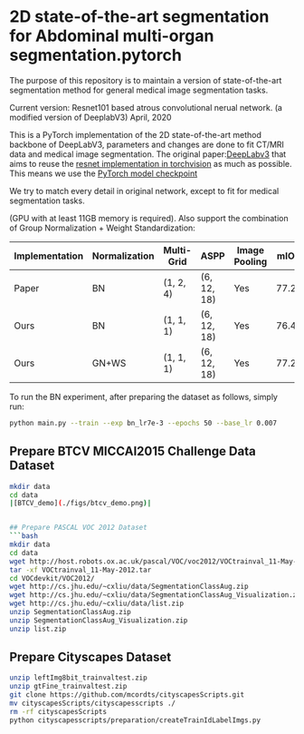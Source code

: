 # 2D state-of-the-art segmentation for Abdominal multi-organ segmentation.pytorch

The purpose of this repository is to maintain a version of state-of-the-art segmentation method for general medical image segmentation tasks.

Current version: 
Resnet101 based atrous convolutional nerual network. (a modified version of DeeplabV3)
April, 2020



This is a PyTorch implementation of the 2D state-of-the-art method backbone of DeepLabV3, parameters and changes are done to fit CT/MRI data and medical image segmentation.
The original paper:[DeepLabv3](https://arxiv.org/abs/1706.05587) that aims to reuse the [resnet implementation in torchvision](https://github.com/pytorch/vision/blob/master/torchvision/models/resnet.py) as much as possible. This means we use the [PyTorch model checkpoint](https://github.com/pytorch/vision/blob/master/torchvision/models/resnet.py#L13)

We try to match every detail in original network, except to fit for medical segmentation tasks. 


(GPU with at least 11GB memory is required). Also support the combination of Group Normalization + Weight Standardization:

Implementation | Normalization | Multi-Grid | ASPP | Image Pooling | mIOU
--- | --- | --- | --- | --- | ---
Paper | BN | (1, 2, 4) | (6, 12, 18) | Yes | 77.21
Ours | BN | (1, 1, 1) | (6, 12, 18) | Yes | 76.49
Ours | GN+WS | (1, 1, 1) | (6, 12, 18) | Yes | 77.20

To run the BN experiment, after preparing the dataset as follows, simply run:
```bash
python main.py --train --exp bn_lr7e-3 --epochs 50 --base_lr 0.007
```
## Prepare BTCV MICCAI2015 Challenge Data Dataset
```bash
mkdir data
cd data
|[BTCV_demo](./figs/btcv_demo.png)|


## Prepare PASCAL VOC 2012 Dataset
```bash
mkdir data
cd data
wget http://host.robots.ox.ac.uk/pascal/VOC/voc2012/VOCtrainval_11-May-2012.tar
tar -xf VOCtrainval_11-May-2012.tar
cd VOCdevkit/VOC2012/
wget http://cs.jhu.edu/~cxliu/data/SegmentationClassAug.zip
wget http://cs.jhu.edu/~cxliu/data/SegmentationClassAug_Visualization.zip
wget http://cs.jhu.edu/~cxliu/data/list.zip
unzip SegmentationClassAug.zip
unzip SegmentationClassAug_Visualization.zip
unzip list.zip
```

## Prepare Cityscapes Dataset
```bash
unzip leftImg8bit_trainvaltest.zip
unzip gtFine_trainvaltest.zip
git clone https://github.com/mcordts/cityscapesScripts.git
mv cityscapesScripts/cityscapesscripts ./
rm -rf cityscapesScripts
python cityscapesscripts/preparation/createTrainIdLabelImgs.py
```
